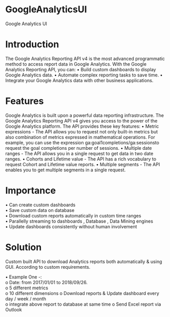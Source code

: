 # GoogleAnalyticsUI
Google Analytics UI

# Introduction 
The Google Analytics Reporting API v4 is the most advanced programmatic method to access report data in Google Analytics. With the Google Analytics Reporting API, you can: 
• Build custom dashboards to display Google Analytics data. 
• Automate complex reporting tasks to save time.
• Integrate your Google Analytics data with other business applications. 
 
# Features 
Google Analytics is built upon a powerful data reporting infrastructure. The Google Analytics Reporting API v4 gives you access to the power of the Google Analytics platform. The API provides these key features: 
• Metric expressions - The API allows you to request not only built-in metrics but also combination of metrics expressed in mathematical operations. For example, you can use the expression ga:goal1completions/ga:sessionsto request the goal completions per number of sessions. 
• Multiple date ranges - The API allows you in a single request to get data in two date ranges. 
• Cohorts and Lifetime value - The API has a rich vocabulary to request Cohort and Lifetime value reports. 
• Multiple segments - The API enables you to get multiple segments in a single request. 
 
 
# Importance 
• Can create custom dashboards  
• Save custom data on database  
• Download custom reports automatically in custom time ranges  
• Parallelly streaming to dashboards , Database , Data Mining engines  
• Update dashboards consistently without human involvement  
 
 
# Solution  
Custom built API to download Analytics reports both automatically & using GUI. According to custom requirements.  
 
• Example One -:  
                o Date: from 2017/01/01  to  2018/09/26.  
                o 5 different metrics  
                o 10 different dimensions
                o Download reports & Update dashboard every day / week / month  
                o integrate above report to database at same time o Send Excel report via Outlook  
 
